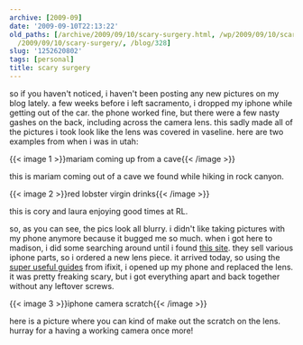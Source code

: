 ```yaml
---
archive: [2009-09]
date: '2009-09-10T22:13:22'
old_paths: [/archive/2009/09/10/scary-surgery.html, /wp/2009/09/10/scary-surgery/,
  /2009/09/10/scary-surgery/, /blog/328]
slug: '1252620802'
tags: [personal]
title: scary surgery
---
```


so if you haven't noticed, i haven't been posting any new pictures on my
blog lately. a few weeks before i left sacramento, i dropped my iphone
while getting out of the car. the phone worked fine, but there were a few
nasty gashes on the back, including across the camera lens. this sadly
made all of the pictures i took look like the lens was covered in
vaseline. here are two examples from when i was in utah:

{{< image 1 >}}mariam coming up from a cave{{< /image >}}

this is mariam coming out of a cave we found while hiking in rock canyon.

{{< image 2 >}}red lobster virgin drinks{{< /image >}}

this is cory and laura enjoying good times at RL.

so, as you can see, the pics look all blurry. i didn't like taking
pictures with my phone anymore because it bugged me so much. when i got
here to madison, i did some searching around until i found [this site][3].
they sell various iphone parts, so i ordered a new lens piece. it arrived
today, so using the [super useful guides][4] from ifixit, i opened up my
phone and replaced the lens. it was pretty freaking scary, but i got
everything apart and back together without any leftover screws.

{{< image 3 >}}iphone camera scratch{{< /image >}}

here is a picture where you can kind of make out the scratch on the lens.
hurray for a having a working camera once more!

[3]: http://chinaontrade.com/
[4]: http://www.ifixit.com/Guide/Repair/iPhone-3G-Rear-Panel/583/1

